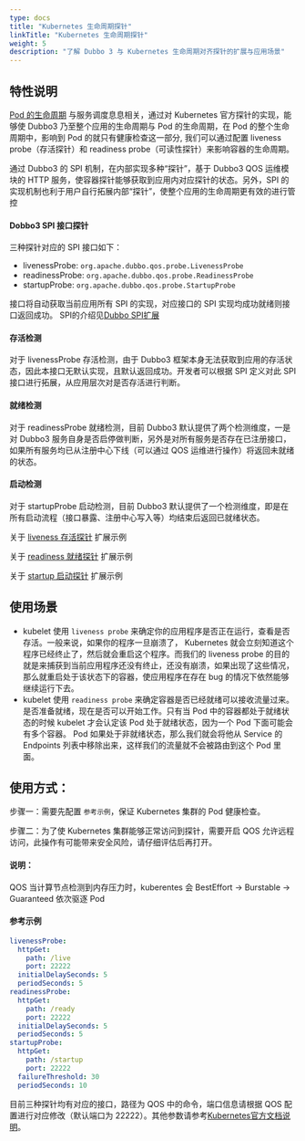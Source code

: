 ```yaml
---
type: docs
title: "Kubernetes 生命周期探针"
linkTitle: "Kubernetes 生命周期探针"
weight: 5
description: "了解 Dubbo 3 与 Kubernetes 生命周期对齐探针的扩展与应用场景"
---
```

## 特性说明
[Pod 的生命周期](https://kubernetes.io/zh/docs/concepts/workloads/pods/pod-lifecycle/)  与服务调度息息相关，通过对 Kubernetes 官方探针的实现，能够使 Dubbo3 乃至整个应用的生命周期与 Pod 的生命周期，在 Pod 的整个生命周期中，影响到 Pod 的就只有健康检查这一部分, 我们可以通过配置 liveness probe（存活探针）和 readiness probe（可读性探针）来影响容器的生命周期。

通过 Dubbo3 的 SPI 机制，在内部实现多种“探针”，基于 Dubbo3 QOS 运维模块的 HTTP 服务，使容器探针能够获取到应用内对应探针的状态。另外，SPI 的实现机制也利于用户自行拓展内部“探针”，使整个应用的生命周期更有效的进行管控

#### Dobbo3 SPI 接口探针

三种探针对应的 SPI 接口如下：

-   livenessProbe:  `org.apache.dubbo.qos.probe.LivenessProbe`
-   readinessProbe:  `org.apache.dubbo.qos.probe.ReadinessProbe`
-   startupProbe:  `org.apache.dubbo.qos.probe.StartupProbe`

接口将自动获取当前应用所有 SPI 的实现，对应接口的 SPI 实现均成功就绪则接口返回成功。
SPI的介绍见[Dubbo SPI扩展](https://dubbo.apache.org/zh/docs3-building/java-sdk/reference-manual/spi/description/)

#### 存活检测

对于 livenessProbe 存活检测，由于 Dubbo3 框架本身无法获取到应用的存活状态，因此本接口无默认实现，且默认返回成功。开发者可以根据 SPI 定义对此 SPI 接口进行拓展，从应用层次对是否存活进行判断。

#### 就绪检测

对于 readinessProbe 就绪检测，目前 Dubbo3 默认提供了两个检测维度，一是对 Dubbo3 服务自身是否启停做判断，另外是对所有服务是否存在已注册接口，如果所有服务均已从注册中心下线（可以通过 QOS 运维进行操作）将返回未就绪的状态。

#### 启动检测

对于 startupProbe 启动检测，目前 Dubbo3 默认提供了一个检测维度，即是在所有启动流程（接口暴露、注册中心写入等）均结束后返回已就绪状态。


关于 [liveness 存活探针](../../../reference-manual/spi/description/liveness/) 扩展示例

关于 [readiness 就绪探针](../../../reference-manual/spi/description/readiness/) 扩展示例

关于 [startup 启动探针](../../../reference-manual/spi/description/startup/) 扩展示例

## 使用场景
- kubelet 使用 `liveness probe` 来确定你的应用程序是否正在运行，查看是否存活。一般来说，如果你的程序一旦崩溃了， Kubernetes 就会立刻知道这个程序已经终止了，然后就会重启这个程序。而我们的 liveness probe 的目的就是来捕获到当前应用程序还没有终止，还没有崩溃，如果出现了这些情况，那么就重启处于该状态下的容器，使应用程序在存在 bug 的情况下依然能够继续运行下去。
- kubelet 使用 `readiness probe` 来确定容器是否已经就绪可以接收流量过来。是否准备就绪，现在是否可以开始工作。只有当 Pod 中的容器都处于就绪状态的时候 kubelet 才会认定该 Pod 处于就绪状态，因为一个 Pod 下面可能会有多个容器。 Pod 如果处于非就绪状态，那么我们就会将他从 Service 的 Endpoints 列表中移除出来，这样我们的流量就不会被路由到这个 Pod 里面。
 
## 使用方式：
  步骤一：需要先配置 `参考示例`，保证 Kubernetes 集群的 Pod 健康检查。
  
  步骤二：为了使 Kubernetes 集群能够正常访问到探针，需要开启 QOS 允许远程访问，此操作有可能带来安全风险，请仔细评估后再打开。
#### 说明：
 QOS 当计算节点检测到内存压力时，kuberentes 会 BestEffort -> Burstable -> Guaranteed 依次驱逐 Pod

#### 参考示例
```yaml
livenessProbe:
  httpGet:
    path: /live
    port: 22222
  initialDelaySeconds: 5
  periodSeconds: 5
readinessProbe:
  httpGet:
    path: /ready
    port: 22222
  initialDelaySeconds: 5
  periodSeconds: 5
startupProbe:
  httpGet:
    path: /startup
    port: 22222
  failureThreshold: 30
  periodSeconds: 10
```
目前三种探针均有对应的接口，路径为 QOS 中的命令，端口信息请根据 QOS 配置进行对应修改（默认端口为 22222）。其他参数请参考[Kubernetes官方文档说明](https://kubernetes.io/zh/docs/tasks/configure-pod-container/configure-liveness-readiness-startup-probes/)。
